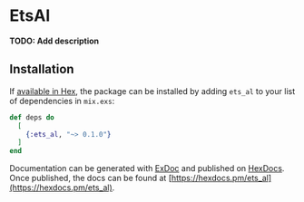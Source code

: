 # EtsAl

**TODO: Add description**

## Installation

If [available in Hex](https://hex.pm/docs/publish), the package can be installed
by adding `ets_al` to your list of dependencies in `mix.exs`:

```elixir
def deps do
  [
    {:ets_al, "~> 0.1.0"}
  ]
end
```

Documentation can be generated with [ExDoc](https://github.com/elixir-lang/ex_doc)
and published on [HexDocs](https://hexdocs.pm). Once published, the docs can
be found at [https://hexdocs.pm/ets_al](https://hexdocs.pm/ets_al).

